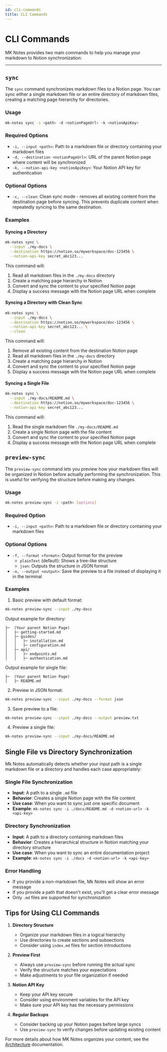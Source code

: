 ```yaml
---
id: cli-commands
title: CLI Commands
---
```


# CLI Commands

MK Notes provides two main commands to help you manage your markdown to Notion synchronization:

---

## `sync`

The `sync` command synchronizes markdown files to a Notion page. You can sync either a single markdown file or an entire directory of markdown files, creating a matching page hierarchy for directories.

### Usage

```bash
mk-notes sync -i <path> -d <notionPageUrl> -k <notionApiKey>
```

### Required Options

- `-i, --input <path>`: Path to a markdown file or directory containing your markdown files
- `-d, --destination <notionPageUrl>`: URL of the parent Notion page where content will be synchronized
- `-k, --notion-api-key <notionApiKey>`: Your Notion API key for authentication

### Optional Options

- `-c, --clean`: Clean sync mode - removes all existing content from the destination page before syncing. This prevents duplicate content when repeatedly syncing to the same destination.

### Examples

#### Syncing a Directory

```bash
mk-notes sync \
  --input ./my-docs \
  --destination https://notion.so/myworkspace/doc-123456 \
  --notion-api-key secret_abc123...
```

This command will:

1. Read all markdown files in the `./my-docs` directory
2. Create a matching page hierarchy in Notion
3. Convert and sync the content to your specified Notion page
4. Display a success message with the Notion page URL when complete

#### Syncing a Directory with Clean Sync

```bash
mk-notes sync \
  --input ./my-docs \
  --destination https://notion.so/myworkspace/doc-123456 \
  --notion-api-key secret_abc123... \
  --clean
```

This command will:

1. Remove all existing content from the destination Notion page
2. Read all markdown files in the `./my-docs` directory
3. Create a matching page hierarchy in Notion
4. Convert and sync the content to your specified Notion page
5. Display a success message with the Notion page URL when complete

#### Syncing a Single File

```bash
mk-notes sync \
  --input ./my-docs/README.md \
  --destination https://notion.so/myworkspace/doc-123456 \
  --notion-api-key secret_abc123...
```

This command will:

1. Read the single markdown file `./my-docs/README.md`
2. Create a single Notion page with the file content
3. Convert and sync the content to your specified Notion page
4. Display a success message with the Notion page URL when complete

## `preview-sync`

The `preview-sync` command lets you preview how your markdown files will be organized in Notion before actually performing the synchronization. This is useful for verifying the structure before making any changes.

### Usage

```bash
mk-notes preview-sync -i <path> [options]
```

### Required Option

- `-i, --input <path>`: Path to a markdown file or directory containing your markdown files

### Optional Options

- `-f, --format <format>`: Output format for the preview
  - `plainText` (default): Shows a tree-like structure
  - `json`: Outputs the structure in JSON format
- `-o, --output <output>`: Save the preview to a file instead of displaying it in the terminal

### Examples

1. Basic preview with default format:

```bash
mk-notes preview-sync --input ./my-docs
```

Output example for directory:

```
├─  (Your parent Notion Page)
│   ├─ getting-started.md
│   ├─ guides/
│   │   ├─ installation.md
│   │   ├─ configuration.md
│   ├─ api/
│   │   ├─ endpoints.md
│   │   ├─ authentication.md
```

Output example for single file:

```
├─  (Your parent Notion Page)
│   ├─ README.md
```

2. Preview in JSON format:

```bash
mk-notes preview-sync --input ./my-docs --format json
```

3. Save preview to a file:

```bash
mk-notes preview-sync --input ./my-docs --output preview.txt
```

4. Preview a single file:

```bash
mk-notes preview-sync --input ./my-docs/README.md
```

## Single File vs Directory Synchronization

Mk Notes automatically detects whether your input path is a single markdown file or a directory and handles each case appropriately:

### Single File Synchronization

- **Input**: A path to a single `.md` file
- **Behavior**: Creates a single Notion page with the file content
- **Use case**: When you want to sync just one specific document
- **Example**: `mk-notes sync -i ./docs/README.md -d <notion-url> -k <api-key>`

### Directory Synchronization

- **Input**: A path to a directory containing markdown files
- **Behavior**: Creates a hierarchical structure in Notion matching your directory structure
- **Use case**: When you want to sync an entire documentation project
- **Example**: `mk-notes sync -i ./docs -d <notion-url> -k <api-key>`

### Error Handling

- If you provide a non-markdown file, Mk Notes will show an error message
- If you provide a path that doesn't exist, you'll get a clear error message
- Only `.md` files are supported for synchronization

## Tips for Using CLI Commands

1. **Directory Structure**

   - Organize your markdown files in a logical hierarchy
   - Use directories to create sections and subsections
   - Consider using `index.md` files for section introductions

2. **Preview First**

   - Always use `preview-sync` before running the actual sync
   - Verify the structure matches your expectations
   - Make adjustments to your file organization if needed

3. **Notion API Key**

   - Keep your API key secure
   - Consider using environment variables for the API key
   - Make sure your API key has the necessary permissions

4. **Regular Backups**
   - Consider backing up your Notion pages before large syncs
   - Use `preview-sync` to verify changes before updating existing content

For more details about how MK Notes organizes your content, see the [Architecture](./architecture.md) documentation.
